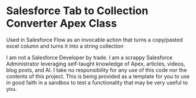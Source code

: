 # Salesforce Tab to Collection Converter Apex Class
 Used in Salesforce Flow as an invocable action that turns a copy/pasted excel column and turns it into a string collection

I am not a Salesforce Developer by trade. I am a scrappy Salesforce Administrator leveraging self-taught knowledge of Apex, articles, videos, blog posts, and AI. I take no responsibility for any use of this code nor the contents of this project. This is being provided as a template for you to use in good faith in a sandbox to test a functionality that may be very useful to you.
